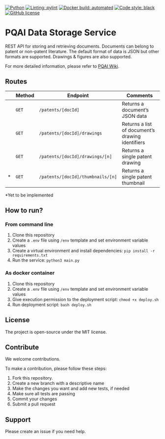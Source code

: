 [![Python](https://img.shields.io/badge/python-v3.8-blue)](https://www.python.org/)
[![Linting: pylint](https://img.shields.io/badge/linting-pylint-yellowgreen)](https://github.com/PyCQA/pylint)
[![Docker build: automated](https://img.shields.io/badge/docker%20build-automated-066da5)](https://www.docker.com/)
[![Code style: black](https://img.shields.io/badge/code%20style-black-000000.svg)](https://github.com/psf/black)
[![GitHub license](https://img.shields.io/github/license/pqaidevteam/pqai?style=plastic)](https://github.com/pqaidevteam/pqai/blob/master/LICENSE)

# PQAI Data Storage Service

REST API for storing and retrieving documents. Documents can belong to patent or non-patent literature. The default format of data is JSON but other formats are supported. Drawings & figures are also supported.


For more detailed information, please refer to [PQAI Wiki](https://github.com/pqaidevteam/pqai/wiki/pqai-db).
## Routes

|      | Method   | Endpoint                          | Comments                                         |
| ---- | -------- | --------------------------------- | ------------------------------------------------ |
|      | `GET`    | `/patents/[docId]`                | Returns a document’s JSON data                   |
|      | `GET`    | `/patents/[docId]/drawings`       | Returns a list of document’s drawing identifiers |
|      | `GET`    | `/patents/[docId]/drawings/[n]`   | Returns a single patent drawing                  |
| *    | `GET`    | `/patents/[docId]/thumbnails/[n]` | Returns a single patent thumbnail                |

*Yet to be implemented

## How to run?

### From command line

1. Clone this repository
2. Create a `.env` file using `/env` template and set environment variable values
3. Create a virtual environment and install dependencies: `pip install -r requirements.txt`
4. Run the service: `python3 main.py`

### As docker container

1. Clone this repository
1. Create a `.env` file using `/env` template and set environment variable values
1. Give execution permission to the deployment script: `chmod +x deploy.sh`
1. Run deployment script: `bash deploy.sh`


## License

The project is open-source under the MIT license.

## Contribute

We welcome contributions.

To make a contribution, please follow these steps:

1. Fork this repository.
2. Create a new branch with a descriptive name
3. Make the changes you want and add new tests, if needed
4. Make sure all tests are passing
5. Commit your changes
6. Submit a pull request

## Support

Please create an issue if you need help.
